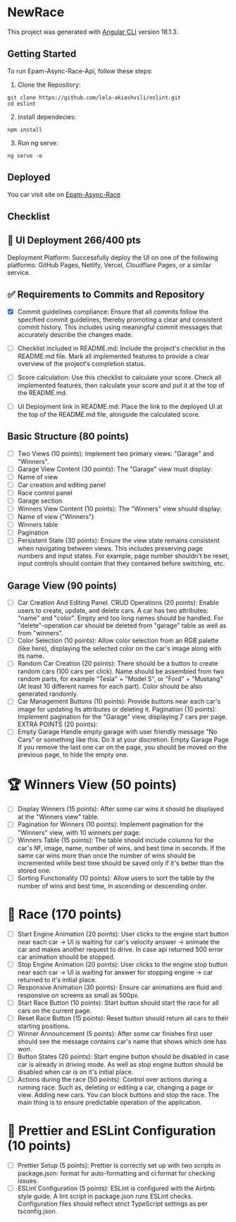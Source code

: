 # NewRace

This project was generated with [Angular CLI](https://github.com/angular/angular-cli) version 18.1.3.

## Getting Started

To run Epam-Async-Race-Api, follow these steps:

1. Clone the Repository:

```
git clone https://github.com/lela-akiashvili/eslint.git
cd eslint
```

2. Install dependecies:

```
npm install
```

3. Run ng serve:

```
ng serve -o
```

## Deployed

You car visit site on [Epam-Async-Race](https://epam-race.netlify.app/garage)

## Checklist

## 🚀 UI Deployment 266/400 pts

Deployment Platform: Successfully deploy the UI on one of the following platforms: GitHub Pages, Netlify, Vercel, Cloudflare Pages, or a similar service.

## ✅ Requirements to Commits and Repository

- [x] Commit guidelines compliance: Ensure that all commits follow the specified commit guidelines, thereby promoting a clear and consistent commit history. This includes using meaningful commit messages that accurately describe the changes made.

- [ ] Checklist included in README.md: Include the project's checklist in the README.md file. Mark all implemented features to provide a clear overview of the project's completion status.
- [ ] Score calculation: Use this checklist to calculate your score. Check all implemented features, then calculate your score and put it at the top of the README.md.
- [ ] UI Deployment link in README.md: Place the link to the deployed UI at the top of the README.md file, alongside the calculated score.

## Basic Structure (80 points)

- [ ] Two Views (10 points): Implement two primary views: "Garage" and "Winners".
- [ ] Garage View Content (30 points): The "Garage" view must display:
- [ ] Name of view
- [ ] Car creation and editing panel
- [ ] Race control panel
- [ ] Garage section
- [ ] Winners View Content (10 points): The "Winners" view should display:
- [ ] Name of view ("Winners")
- [ ] Winners table
- [ ] Pagination
- [ ] Persistent State (30 points): Ensure the view state remains consistent when navigating between views. This includes preserving page numbers and input states. For example, page number shouldn't be reset, input controls should contain that they contained before switching, etc.

## Garage View (90 points)

- [ ] Car Creation And Editing Panel. CRUD Operations (20 points): Enable users to create, update, and delete cars. A car has two attributes: "name" and "color". Empty and too long names should be handled. For "delete"-operation car should be deleted from "garage" table as well as from "winners".
- [ ] Color Selection (10 points): Allow color selection from an RGB palette (like here), displaying the selected color on the car's image along with its name.
- [ ] Random Car Creation (20 points): There should be a button to create random cars (100 cars per click). Name should be assembled from two random parts, for example "Tesla" + "Model S", or "Ford" + "Mustang" (At least 10 different names for each part). Color should be also generated randomly.
- [ ] Car Management Buttons (10 points): Provide buttons near each car's image for updating its attributes or deleting it.
      Pagination (10 points): Implement pagination for the "Garage" view, displaying 7 cars per page.
      EXTRA POINTS (20 points):
- [ ] Empty Garage Handle empty garage with user friendly message "No Cars" or something like this. Do it at your discretion.
      Empty Garage Page If you remove the last one car on the page, you should be moved on the previous page, to hide the empty one.

# 🏆 Winners View (50 points)

- [ ] Display Winners (15 points): After some car wins it should be displayed at the "Winners view" table.
- [ ] Pagination for Winners (10 points): Implement pagination for the "Winners" view, with 10 winners per page.
- [ ] Winners Table (15 points): The table should include columns for the car's №, image, name, number of wins, and best time in seconds. If the same car wins more than once the number of wins should be incremented while best time should be saved only if it's better than the stored one.
- [ ] Sorting Functionality (10 points): Allow users to sort the table by the number of wins and best time, in ascending or descending order.

# 🚗 Race (170 points)

- [ ] Start Engine Animation (20 points): User clicks to the engine start button near each car -> UI is waiting for car's velocity answer -> animate the car and makes another request to drive. In case api returned 500 error car animation should be stopped.
- [ ] Stop Engine Animation (20 points): User clicks to the engine stop button near each car -> UI is waiting for answer for stopping engine -> car returned to it's initial place.
- [ ] Responsive Animation (30 points): Ensure car animations are fluid and responsive on screens as small as 500px.
- [ ] Start Race Button (10 points): Start button should start the race for all cars on the current page.
- [ ] Reset Race Button (15 points): Reset button should return all cars to their starting positions.
- [ ] Winner Announcement (5 points): After some car finishes first user should see the message contains car's name that shows which one has won.
- [ ] Button States (20 points): Start engine button should be disabled in case car is already in driving mode. As well as stop engine button should be disabled when car is on it's initial place.
- [ ] Actions during the race (50 points): Control over actions during a running race. Such as, deleting or editing a car, changing a page or view. Adding new cars. You can block buttons and stop the race. The main thing is to ensure predictable operation of the application.

# 🎨 Prettier and ESLint Configuration (10 points)

- [ ] Prettier Setup (5 points): Prettier is correctly set up with two scripts in package.json: format for auto-formatting and ci:format for checking issues.
- [ ] ESLint Configuration (5 points): ESLint is configured with the Airbnb style guide. A lint script in package.json runs ESLint checks. Configuration files should reflect strict TypeScript settings as per tsconfig.json.

